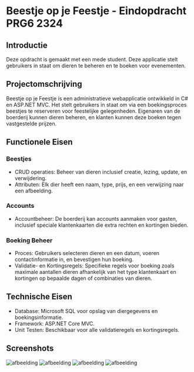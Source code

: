 # Beestje op je Feestje - Eindopdracht PRG6 2324
## Introductie
Deze opdracht is gemaakt met een mede student. Deze applicatie stelt gebruikers in staat om dieren te beheren en te boeken voor evenementen.

## Projectomschrijving
Beestje op je Feestje is een administratieve webapplicatie ontwikkeld in C# en ASP.NET MVC. Het stelt gebruikers in staat om via een boekingsproces beestjes te reserveren voor feestelijke gelegenheden. 
Eigenaren van de boerderij kunnen dieren beheren, en klanten kunnen deze boeken tegen vastgestelde prijzen.

## Functionele Eisen
### Beestjes
- CRUD operaties: Beheer van dieren inclusief creatie, lezing, update, en verwijdering.
- Attributen: Elk dier heeft een naam, type, prijs, en een verwijzing naar een afbeelding.

### Accounts
- Accountbeheer: De boerderij kan accounts aanmaken voor gasten, inclusief speciale klantenkaarten die extra rechten en kortingen bieden.

### Boeking Beheer
- Proces: Gebruikers selecteren dieren en een datum, voeren contactinformatie in, en bevestigen hun boeking.
- Validatie- en Kortingsregels: Specifieke regels voor boeking zoals maximale aantallen dieren afhankelijk van het type klantenkaart en kortingen op bepaalde dagen of combinaties van dieren.

## Technische Eisen
- Database: Microsoft SQL voor opslag van diergegevens en boekingsinformatie.
- Framework: ASP.NET Core MVC.
- Unit Testen: Beschikbaar voor alle validatieregels en kortingsregels.

## Screenshots
![afbeelding](https://github.com/Luuk0510/beestje-op-je-feestje/assets/54103279/b5f3efc2-ea9d-46da-af24-42b923b47661)
![afbeelding](https://github.com/Luuk0510/beestje-op-je-feestje/assets/54103279/3e7c9aaf-ec8a-450d-af6b-490c28ea020e)
![afbeelding](https://github.com/Luuk0510/beestje-op-je-feestje/assets/54103279/4296286b-dd8e-4001-a6a2-32a25b19d5b4)
![afbeelding](https://github.com/Luuk0510/beestje-op-je-feestje/assets/54103279/7730db2a-7db6-406b-81f2-974407121b6f)
